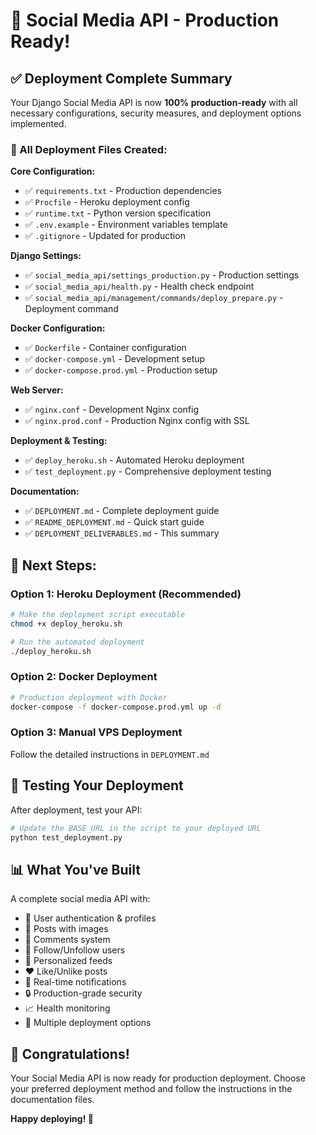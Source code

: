 # 🚀 Social Media API - Production Ready!

## ✅ Deployment Complete Summary

Your Django Social Media API is now **100% production-ready** with all necessary configurations, security measures, and deployment options implemented.

### 📁 All Deployment Files Created:

**Core Configuration:**
- ✅ `requirements.txt` - Production dependencies
- ✅ `Procfile` - Heroku deployment config
- ✅ `runtime.txt` - Python version specification
- ✅ `.env.example` - Environment variables template
- ✅ `.gitignore` - Updated for production

**Django Settings:**
- ✅ `social_media_api/settings_production.py` - Production settings
- ✅ `social_media_api/health.py` - Health check endpoint
- ✅ `social_media_api/management/commands/deploy_prepare.py` - Deployment command

**Docker Configuration:**
- ✅ `Dockerfile` - Container configuration
- ✅ `docker-compose.yml` - Development setup
- ✅ `docker-compose.prod.yml` - Production setup

**Web Server:**
- ✅ `nginx.conf` - Development Nginx config
- ✅ `nginx.prod.conf` - Production Nginx config with SSL

**Deployment & Testing:**
- ✅ `deploy_heroku.sh` - Automated Heroku deployment
- ✅ `test_deployment.py` - Comprehensive deployment testing

**Documentation:**
- ✅ `DEPLOYMENT.md` - Complete deployment guide
- ✅ `README_DEPLOYMENT.md` - Quick start guide
- ✅ `DEPLOYMENT_DELIVERABLES.md` - This summary

## 🎯 Next Steps:

### Option 1: Heroku Deployment (Recommended)
```bash
# Make the deployment script executable
chmod +x deploy_heroku.sh

# Run the automated deployment
./deploy_heroku.sh
```

### Option 2: Docker Deployment
```bash
# Production deployment with Docker
docker-compose -f docker-compose.prod.yml up -d
```

### Option 3: Manual VPS Deployment
Follow the detailed instructions in `DEPLOYMENT.md`

## 🧪 Testing Your Deployment

After deployment, test your API:
```bash
# Update the BASE_URL in the script to your deployed URL
python test_deployment.py
```

## 📊 What You've Built

A complete social media API with:
- 👤 User authentication & profiles
- 📝 Posts with images
- 💬 Comments system
- 🔄 Follow/Unfollow users
- 📰 Personalized feeds
- ❤️ Like/Unlike posts
- 🔔 Real-time notifications
- 🔒 Production-grade security
- 📈 Health monitoring
- 🚀 Multiple deployment options

## 🎉 Congratulations!

Your Social Media API is now ready for production deployment. Choose your preferred deployment method and follow the instructions in the documentation files.

**Happy deploying! 🚀**
